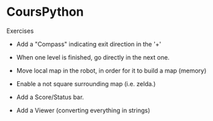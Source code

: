 # CoursPython
Exercises

- Add a "Compass" indicating exit direction in the '+'
- When one level is finished, go directly in the next one.
- Move local map in the robot, in order for it to build a map (memory)
- Enable a not square surrounding map (i.e. zelda.)

- Add a Score/Status bar.
- Add a Viewer (converting everything in strings)

